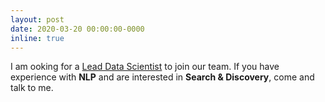 ```yaml
---
layout: post
date: 2020-03-20 00:00:00-0000
inline: true
---
```


I am ooking for a <a href="https://lnkd.in/dWKbYEK">Lead Data Scientist</a> to join our team. If you have experience with <b>NLP</b> and are interested in <b>Search & Discovery</b>, come and talk to me.
